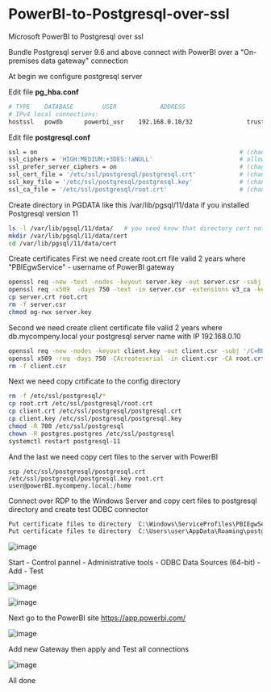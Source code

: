 # PowerBI-to-Postgresql-over-ssl
Microsoft PowerBI to Postgresql over ssl

Bundle Postgresql server 9.6 and above connect with PowerBI over a "On-premises data gateway" connection

At begin we configure postgresql server 

Edit file **pg_hba.conf**
```bash
# TYPE    DATABASE        USER            ADDRESS                        METHOD
# IPv4 local connections:
hostssl   powdb      powerbi_usr    192.168.0.10/32               trust clientcert=1
```

Edit file **postgresql.conf**
```bash
ssl = on                                                        # (change requires restart)
ssl_ciphers = 'HIGH:MEDIUM:+3DES:!aNULL'                        # allowed SSL ciphers
ssl_prefer_server_ciphers = on                                  # (change requires restart)
ssl_cert_file = '/etc/ssl/postgresql/postgresql.crt'            # (change requires restart)
ssl_key_file = '/etc/ssl/postgresql/postgresql.key'             # (change requires restart)
ssl_ca_file = '/etc/ssl/postgresql/root.crt'                    # (change requires restart)
```

Create directory in PGDATA like this /var/lib/pgsql/11/data if you installed Postgresql version 11
```bash
ls -l /var/lib/pgsql/11/data/   # you need know that directory cert not created before
mkdir /var/lib/pgsql/11/data/cert
cd /var/lib/pgsql/11/data/cert
```

Create certificates
First we need create root.crt file valid 2 years where "PBIEgwService" - username of PowerBI gateway
```bash
openssl req -new -text -nodes -keyout server.key -out server.csr -subj '/C=RU/ST=Russia/L=Moscow/O=Mycompany/OU=Mycompany/CN=PBIEgwService'
openssl req -x509  -days 750 -text -in server.csr -extensions v3_ca -key server.key -out server.crt
cp server.crt root.crt
rm -f server.csr
chmod og-rwx server.key
```

Second we need create client certificate file valid 2 years where db.mycompeny.local your postgresql server name with IP 192.168.0.10
```bash
openssl req -new -nodes -keyout client.key -out client.csr -subj '/C=RU/ST=Russia/L=Moscow/O=Mycompany/OU=Mycompany/CN=db.mycompeny.local'
openssl x509 -req -days 750 -CAcreateserial -in client.csr -CA root.crt -CAkey server.key -out client.crt
rm -f client.csr
```

Next we need copy crtificate to the config directory
```bash
rm -f /etc/ssl/postgresql/*
cp root.crt /etc/ssl/postgresql/root.crt
cp client.crt /etc/ssl/postgresql/postgresql.crt
cp client.key /etc/ssl/postgresql/postgresql.key
chmod -R 700 /etc/ssl/postgresql
chown -R postgres.postgres /etc/ssl/postgresql
systemctl restart postgresql-11
```

And the last we need copy cert files to the server with PowerBI 
```
scp /etc/ssl/postgresql/postgresql.crt /etc/ssl/postgresql/postgresql.key root.crt   user@powerBI.mycompeny.local:/home
```

Connect over RDP to the Windows Server and copy cert files to postgresql directory and create test ODBC connector
```cmd
Put certificate files to directory  C:\Windows\ServiceProfiles\PBIEgwService\AppData\Roaming\postgresql
Put certificate files to directory  C:\Users\user\AppData\Roaming\postgresql
```

![image](https://user-images.githubusercontent.com/62062799/120436610-ce0ea680-c387-11eb-96df-363fdfdac6c9.png)


Start - Control pannel - Administrative tools - ODBC Data Sources (64-bit) - Add - Test

![image](https://user-images.githubusercontent.com/62062799/120436671-dff04980-c387-11eb-8571-0475b2f11933.png)

![image](https://user-images.githubusercontent.com/62062799/120436689-e8488480-c387-11eb-97ba-f3e41488d18d.png)

Next go to the PowerBI site https://app.powerbi.com/

![image](https://user-images.githubusercontent.com/62062799/120436758-031af900-c388-11eb-9b10-854470121aa7.png)

Add new Gateway then apply and Test all connections

![image](https://user-images.githubusercontent.com/62062799/120436803-10d07e80-c388-11eb-96e2-b441d490e3b9.png)

All done




